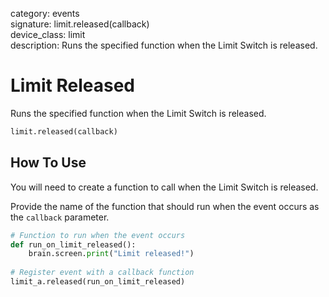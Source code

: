 category: events  
signature: limit.released(callback)  
device_class: limit  
description: Runs the specified function when the Limit Switch is released.  

# Limit Released

Runs the specified function when the Limit Switch is released.

```python
limit.released(callback)
```

## How To Use

You will need to create a function to call when the Limit Switch is released. 

Provide the name of the function that should run when the event occurs as the `callback` parameter.

```python
# Function to run when the event occurs
def run_on_limit_released():
    brain.screen.print("Limit released!")
 
# Register event with a callback function
limit_a.released(run_on_limit_released)
```

<advanced>
</advanced>